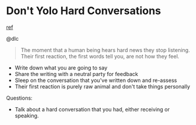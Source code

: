 # Don't Yolo Hard Conversations
[ref](http://randsinrepose.com/archives/dont-yolo-hard-conversations/)

@dlc

> The moment that a human being hears hard news they stop listening. 
> Their first reaction, the first words tell you, are not how they feel. 

- Write down what you are going to say
- Share the writing with a neutral party for feedback
- Sleep on the conversation that you've written down and re-assess
- Their first reaction is purely raw animal and don't take things personally

Questions:
- Talk about a hard conversation that you had, either receiving or speaking.